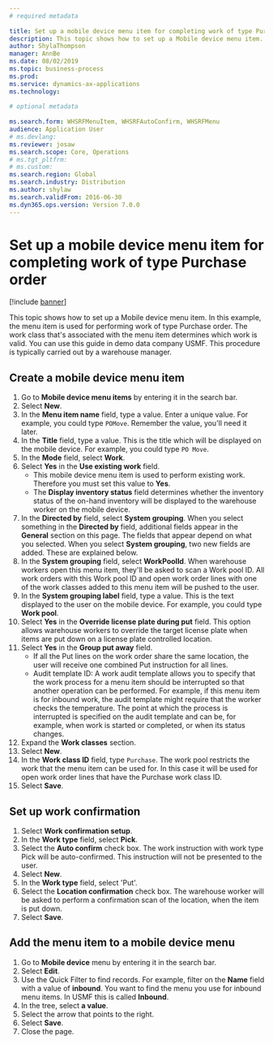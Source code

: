 ```yaml
--- 
# required metadata 
 
title: Set up a mobile device menu item for completing work of type Purchase order
description: This topic shows how to set up a Mobile device menu item. 
author: ShylaThompson
manager: AnnBe 
ms.date: 08/02/2019
ms.topic: business-process 
ms.prod:  
ms.service: dynamics-ax-applications 
ms.technology:  
 
# optional metadata 
 
ms.search.form: WHSRFMenuItem, WHSRFAutoConfirm, WHSRFMenu   
audience: Application User 
# ms.devlang:  
ms.reviewer: josaw
ms.search.scope: Core, Operations 
# ms.tgt_pltfrm:  
# ms.custom:  
ms.search.region: Global
ms.search.industry: Distribution
ms.author: shylaw
ms.search.validFrom: 2016-06-30 
ms.dyn365.ops.version: Version 7.0.0 
---
```

# Set up a mobile device menu item for completing work of type Purchase order

[!include [banner](../../includes/banner.md)]

This topic shows how to set up a Mobile device menu item. In this example, the menu item is used for performing work of type Purchase order. The work class that's associated with the menu item determines which work is valid. You can use this guide in demo data company USMF. This procedure is typically carried out by a warehouse manager.


## Create a mobile device menu item
1. Go to **Mobile device menu items** by entering it in the search bar.
2. Select **New**.
3. In the **Menu item name** field, type a value. Enter a unique value. For example, you could type `POMove`. Remember the value, you'll need it later.  
4. In the **Title** field, type a value. This is the title which will be displayed on the mobile device. For example, you could type `PO Move`.  
5. In the **Mode** field, select **Work**.
6. Select **Yes** in the **Use existing work** field.
    - This mobile device menu item is used to perform existing work. Therefore you must set this value to **Yes**.  
    - The **Display inventory status** field determines whether the inventory status of the on-hand inventory will be displayed to the warehouse worker on the mobile device.  
7. In the **Directed by** field, select **System grouping**. When you select something in the **Directed by** field, additional fields appear in the **General** section on this page. The fields that appear depend on what you selected. When you select **System grouping**, two new fields are added. These are explained below.  
8. In the **System grouping** field, select **WorkPoolId**. When warehouse workers open this menu item, they'll be asked to scan a Work pool ID. All work orders with this Work pool ID and open work order lines with one of the work classes added to this menu item will be pushed to the user.  
9. In the **System grouping label** field, type a value. This is the text displayed to the user on the mobile device. For example, you could type **Work pool**.  
10. Select **Yes** in the **Override license plate during put** field. This option allows warehouse workers to override the target license plate when items are put down on a license plate controlled location.  
11. Select **Yes** in the **Group put away** field.
    - If all the Put lines on the work order share the same location, the user will receive one combined Put instruction for all lines. 
    - Audit template ID: A work audit template allows you to specify that the work process for a menu item should be interrupted so that another operation can be performed. For example, if this menu item is for inbound work, the audit template might require that the worker checks the temperature. The point at which the process is interrupted is specified on the audit template and can be, for example, when work is started or completed, or when its status changes.  
12. Expand the **Work classes** section.
13. Select **New**.
14. In the **Work class ID** field, type `Purchase`. The work pool restricts the work that the menu item can be used for. In this case it will be used for open work order lines that have the Purchase work class ID.  
15. Select **Save**.

## Set up work confirmation
1. Select **Work confirmation setup**.
2. In the **Work type** field, select **Pick**.
3. Select the **Auto confirm** check box. The work instruction with work type Pick will be auto-confirmed. This instruction will not be presented to the user.  
4. Select **New**.
5. In the **Work type** field, select 'Put'.
6. Select the **Location confirmation** check box. The warehouse worker will be asked to perform a confirmation scan of the location, when the item is put down.  
7. Select **Save**.

## Add the menu item to a mobile device menu
1. Go to **Mobile device** menu by entering it in the search bar.
2. Select **Edit**.
3. Use the Quick Filter to find records. For example, filter on the **Name** field with a value of **inbound**. You want to find the menu you use for inbound menu items. In USMF this is called **Inbound**.  
4. In the tree, select **a value**.
5. Select the arrow that points to the right.
6. Select **Save**.
7. Close the page.
